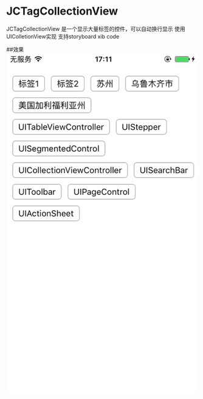 # JCTagCollectionView
JCTagCollectionView 是一个显示大量标签的控件，可以自动换行显示 使用UIColletionView实现
支持storyboard xib code

##效果
![image](./IMG.PNG)